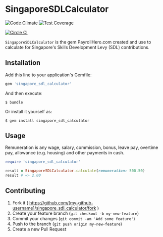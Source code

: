# SingaporeSDLCalculator

[![Code Climate](https://codeclimate.com/github/payrollhero/singapore_sdl_calculator/badges/gpa.svg)](https://codeclimate.com/github/payrollhero/singapore_sdl_calculator)
[![Test Coverage](https://codeclimate.com/github/payrollhero/singapore_sdl_calculator/badges/coverage.svg)](https://codeclimate.com/github/payrollhero/singapore_sdl_calculator)

[![Circle CI](https://circleci.com/gh/payrollhero/singapore_sdl_calculator.svg?style=svg)](https://circleci.com/gh/payrollhero/singapore_sdl_calculator)

`SingaporeSDLCalculator` is the gem PayrollHero.com created and use to calculate for Singapore's Skills Development Levy (SDL) contributions.

## Installation

Add this line to your application's Gemfile:

```ruby
gem 'singapore_sdl_calculator'
```

And then execute:

    $ bundle

Or install it yourself as:

    $ gem install singapore_sdl_calculator

## Usage

Remuneration is any wage, salary, commission, bonus, leave pay, overtime pay, allowance (e.g. housing) and other payments in cash.

```ruby
require 'singapore_sdl_calculator'

result = SingaporeSDLCalculator.calculate(remuneration: 500.50)
result # => 2.00
```

## Contributing

1. Fork it ( https://github.com/[my-github-username]/singapore_sdl_calculator/fork )
2. Create your feature branch (`git checkout -b my-new-feature`)
3. Commit your changes (`git commit -am 'Add some feature'`)
4. Push to the branch (`git push origin my-new-feature`)
5. Create a new Pull Request
